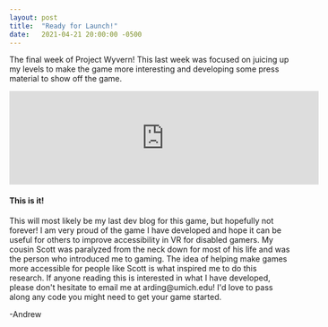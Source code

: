 ```yaml
---
layout: post
title:  "Ready for Launch!"
date:   2021-04-21 20:00:00 -0500
---
```

<p>The final week of Project Wyvern! This last week was focused on juicing up my levels to make the game more interesting and developing some press material to show off the game.</p>

<iframe src="https://itch.io/embed/1006316" height="167" width="552" frameborder="0"><a href="https://dingwall.itch.io/projectwyvern">Project Wyvern by Dingwall</a></iframe>

<h4>This is it!</h4>
<p>This will most likely be my last dev blog for this game, but hopefully not forever! I am very proud of the game I have developed and hope it can be useful for others to improve accessibility in VR for disabled gamers. My cousin Scott was paralyzed from the neck down for most of his life and was the person who introduced me to gaming. The idea of helping make games more accessible for people like Scott is what inspired me to do this research. If anyone reading this is interested in what I have developed, please don't hesitate to email me at arding@umich.edu! I'd love to pass along any code you might need to get your game started.</p>

<p>-Andrew</p>